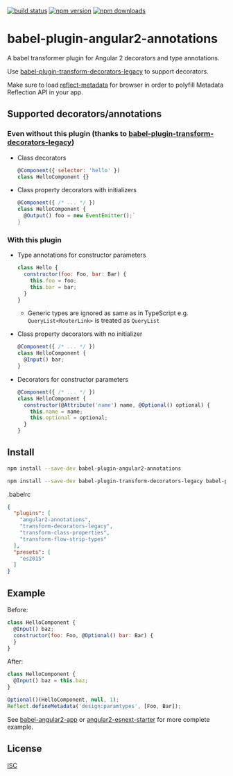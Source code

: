[![build status](https://img.shields.io/travis/shuhei/babel-plugin-angular2-annotations/master.svg)](https://travis-ci.org/shuhei/babel-plugin-angular2-annotations)
[![npm version](https://img.shields.io/npm/v/babel-plugin-angular2-annotations.svg)](https://www.npmjs.org/package/babel-plugin-angular2-annotations)
[![npm downloads](https://img.shields.io/npm/dm/babel-plugin-angular2-annotations.svg)](https://www.npmjs.org/package/babel-plugin-angular2-annotations)

# babel-plugin-angular2-annotations

A babel transformer plugin for Angular 2 decorators and type annotations.

Use [babel-plugin-transform-decorators-legacy](https://github.com/loganfsmyth/babel-plugin-transform-decorators-legacy) to support decorators.

Make sure to load [reflect-metadata](https://github.com/rbuckton/ReflectDecorators) for browser in order to polyfill Metadata Reflection API in your app.

## Supported decorators/annotations

### Even without this plugin (thanks to [babel-plugin-transform-decorators-legacy](https://github.com/loganfsmyth/babel-plugin-transform-decorators-legacy))

- Class decorators

  ```js
  @Component({ selector: 'hello' })
  class HelloComponent {}
  ```

- Class property decorators with initializers

  ```js
  @Component({ /* ... */ })
  class HelloComponent {
    @Output() foo = new EventEmitter();`
  }
  ```

### With this plugin

- Type annotations for constructor parameters

  ```js
  class Hello {
    constructor(foo: Foo, bar: Bar) {
      this.foo = foo;
      this.bar = bar;
    }
  }
  ```

  - Generic types are ignored as same as in TypeScript e.g. `QueryList<RouterLink>` is treated as `QueryList`

- Class property decorators with no initializer

  ```js
  @Component({ /* ... */ })
  class HelloComponent {
    @Input() bar;
  }
  ```

- Decorators for constructor parameters

  ```js
  @Component({ /* ... */ })
  class HelloComponent {
    constructor(@Attribute('name') name, @Optional() optional) {
      this.name = name;
      this.optional = optional;
    }
  }
  ```

## Install

```sh
npm install --save-dev babel-plugin-angular2-annotations
```

```sh
npm install --save-dev babel-plugin-transform-decorators-legacy babel-plugin-transform-class-properties babel-plugin-transform-flow-strip-types babel-preset-es2015
```

.babelrc

```json
{
  "plugins": [
    "angular2-annotations",
    "transform-decorators-legacy",
    "transform-class-properties",
    "transform-flow-strip-types"
  ],
  "presets": [
    "es2015"
  ]
}
```

## Example

Before:

```js
class HelloComponent {
  @Input() baz;
  constructor(foo: Foo, @Optional() bar: Bar) {
  }
}
```

After:

```js
class HelloComponent {
  @Input() baz = this.baz;
}

Optional()(HelloComponent, null, 1);
Reflect.defineMetadata('design:paramtypes', [Foo, Bar]);
```

See [babel-angular2-app](https://github.com/shuhei/babel-angular2-app) or [angular2-esnext-starter](https://github.com/blacksonic/angular2-esnext-starter) for more complete example.

## License

[ISC](https://opensource.org/licenses/ISC)
